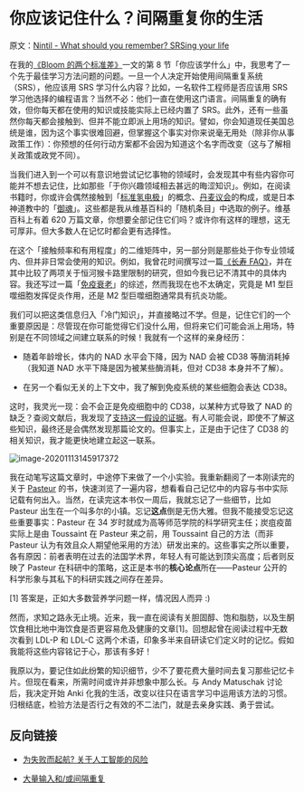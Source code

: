 # 你应该记住什么？间隔重复你的生活

原文：[Nintil - What should you remember? SRSing your life](https://nintil.com/what-should-you-memorize)

在我的[《Bloom 的两个标准差》](https://nintil.com/bloom-sigma/)一文的第 8 节「你应该学什么」中，我思考了一个先于最佳学习方法问题的问题。一旦一个人决定开始使用间隔重复系统（SRS），他应该用 SRS 学习什么内容？比如，一名软件工程师是否应该用 SRS 学习他选择的编程语言？当然不必：他们一直在使用这门语言。间隔重复的确有效，但你每天都在使用的知识或技能实际上已经内置了 SRS。此外，还有一些虽然你每天都会接触到、但并不能立即派上用场的知识。譬如，你会知道现任美国总统是谁，因为这个事实很难回避，但掌握这个事实对你来说毫无用处（除非你从事政策工作）：你预想的任何行动方案都不会因为知道这个名字而改变（这与了解相关政策或政党不同）。

当我们进入到一个可以有意识地尝试记忆事物的领域时，会发现其中有些内容你可能并不想去记住，比如那些「于你兴趣领域相去甚远的晦涩知识」。例如，在阅读书籍时，你或许会偶然接触到「[标准氢电极](https://en.wikipedia.org/wiki/Standard_hydrogen_electrode)」的概念、[丹麦议会](https://en.wikipedia.org/wiki/List_of_members_of_the_Folketing,_2015–2019)的构成，或是日本神道教中的「[御魂](https://en.wikipedia.org/wiki/Mitama)」。这些都是我从维基百科的「随机条目」中选取的例子。维基百科上有着 620 万篇文章，你想要全部记住它们吗？或许你有这样的理想，这无可厚非。但大多数人在记忆时都会更有选择性。

在这个「接触频率和有用程度」的二维矩阵中，另一部分则是那些处于你专业领域内、但并非日常会使用的知识。例如，我曾花时间撰写过一篇[《长寿 FAQ》](https://nintil.com/longevity/)，并在其中比较了两项关于恒河猴卡路里限制的研究，但如今我已记不清其中的具体内容。我还写过一篇「[免疫衰老](https://nintil.com/immunosenescence)」的综述，然而我现在也不太确定，究竟是 M1 型巨噬细胞发挥促炎作用，还是 M2 型巨噬细胞通常具有抗炎功能。

我们可以把这类信息归入「冷门知识」，并直接略过不学。但是，记住它们的一个重要原因是：尽管现在你可能觉得它们没什么用，但将来它们可能会派上用场，特别是在不同领域之间建立联系的时候！我就有一个这样的亲身经历：

- 随着年龄增长，体内的 NAD 水平会下降，因为 NAD 会被 CD38 等酶消耗掉（我知道 NAD 水平下降是因为被某些酶消耗，但对 CD38 本身并不了解）。

- 在另一个看似无关的上下文中，我了解到免疫系统的某些细胞会表达 CD38。

这时，我灵光一现：会不会正是免疫细胞中的 CD38，以某种方式导致了 NAD 的缺乏？查阅文献后，我发现了[支持这一假设的证据](https://europepmc.org/article/ppr/ppr76505)。有人可能会说，即使不了解这些知识，最终还是会偶然发现那篇论文的。但事实上，正是由于记住了 CD38 的相关知识，我才能更快地建立起这一联系。

![image-20201113145917372](https://nintil.com/images/2020-11-13-what-should-you-memorize/image-20201113145917372.png)

我在动笔写这篇文章时，中途停下来做了一个小实验。我重新翻阅了一本刚读完的关于 [Pasteur](https://twitter.com/ArtirKel/status/1325866268717584385) 的书，快速浏览了一遍内容，想看看自己记忆中的内容与书中实际记载有何出入。当然，在读完这本书仅一周后，我就忘记了一些细节，比如 Pasteur 出生在一个叫多尔的小镇。忘记**这点**倒是无伤大雅。但我不能接受忘记这些重要事实：Pasteur 在 34 岁时就成为高等师范学院的科学研究主任；炭疽疫苗实际上是由 Toussaint 在 Pasteur 来之前，用 Toussaint 自己的方法（而非 Pasteur 认为有效且众人期望他采用的方法）研发出来的。这些事实之所以重要，各有原因：前者表明在过去的法国学术界，年轻人有可能达到顶尖高度；后者则反映了 Pasteur 在科研中的策略，这正是本书的**核心论点**所在——Pasteur 公开的科学形象与其私下的科研实践之间存在差异。

[1] 答案是，正如大多数营养学问题一样，情况因人而异 :)

然而，求知之路永无止境。近来，我一直在阅读有关胆固醇、饱和脂肪，以及生酮饮食相比地中海饮食是否更容易危及健康的文章[1]。回想起曾在阅读过程中无数次看到 LDL-P 和 LDL-C 这两个术语，印象多半来自研读它们定义时的记忆。假如我能将这些内容铭记于心，那该有多好！

我原以为，要记住如此纷繁的知识细节，少不了要花费大量时间去复习那些记忆卡片。但现在看来，所需时间或许并非想象中那么长。与 Andy Matuschak 讨论后，我决定开始 Anki 化我的生活，改变以往只在语言学习中运用该方法的习惯。归根结底，检验方法是否行之有效的不二法门，就是去亲身实践、勇于尝试。

## 反向链接

- [为失败而起航? 关于人工智能的风险](https://nintil.com/ai-safety)

- [大量输入和/或间隔重复](https://nintil.com/massive-input-spaced-repetition)